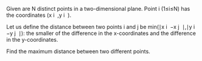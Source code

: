 Given are 
N distinct points in a two-dimensional plane. Point 
i 
(1≤i≤N) has the coordinates 
(x 
i
​
 ,y 
i
​
 ).

Let us define the distance between two points 
i and 
j be 
min(∣x 
i
​
 −x 
j
​
 ∣,∣y 
i
​
 −y 
j
​
 ∣): the smaller of the difference in the 
x-coordinates and the difference in the 
y-coordinates.

Find the maximum distance between two different points.